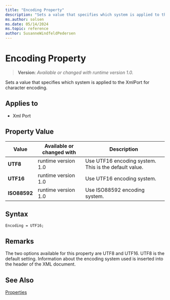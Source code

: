 ```yaml
---
title: "Encoding Property"
description: "Sets a value that specifies which system is applied to the XmlPort for character encoding."
ms.author: solsen
ms.date: 05/14/2024
ms.topic: reference
author: SusanneWindfeldPedersen
---
```

[//]: # (START>DO_NOT_EDIT)
[//]: # (IMPORTANT:Do not edit any of the content between here and the END>DO_NOT_EDIT.)
[//]: # (Any modifications should be made in the .xml files in the ModernDev repo.)
# Encoding Property
> **Version**: _Available or changed with runtime version 1.0._

Sets a value that specifies which system is applied to the XmlPort for character encoding.

## Applies to
-   Xml Port

## Property Value

|Value|Available or changed with|Description|
|-----------|-----------|---------------------------------------|
|**UTF8**|runtime version 1.0|Use UTF16 encoding system. This is the default value.|
|**UTF16**|runtime version 1.0|Use UTF16 encoding system.|
|**ISO88592**|runtime version 1.0|Use ISO88592 encoding system.|

[//]: # (IMPORTANT: END>DO_NOT_EDIT)

## Syntax

```AL
Encoding = UTF16;
```
  
## Remarks  

The two options available for this property are UTF8 and UTF16. UTF8 is the default setting. Information about the encoding system used is inserted into the header of the XML document.  
  
## See Also  

[Properties](devenv-properties.md)